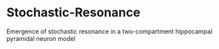 # Stochastic-Resonance
Emergence of stochastic resonance in a two-compartment hippocampal pyramidal neuron model
